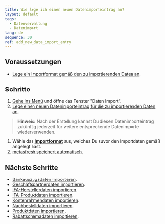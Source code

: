 ```yaml
---
title: Wie lege ich einen neuen Datenimporteintrag an?
layout: default
tags:
  - Datenverwaltung
  - Datenimport
lang: de
sequence: 30
ref: add_new_data_import_entry
---
```


## Voraussetzungen
- [Lege ein Importformat gemäß den zu importierenden Daten an](Importformat_anlegen).

## Schritte
1. [Gehe ins Menü](Menu) und öffne das Fenster "Daten Import".
1. [Lege einen neuen Datenimporteintrag für die zu importierenden Daten an](Neuer_Datensatz_Fenster_Webui).
 >**Hinweis:** Nach der Erstellung kannst Du diesen Datenimporteintrag zukünftig jederzeit für weitere entsprechende Datenimporte wiederverwenden.

1. Wähle das [**Importformat**](Importformat_anlegen) aus, welches Du zuvor den Importdaten gemäß angelegt hast.
1. [metasfresh speichert automatisch](Speicheranzeige).

## Nächste Schritte
- [Bankauszugsdaten importieren](Bankauszugsdaten_importieren).
- [Geschäftspartnerdaten importieren](GPartnerdaten_importieren).
- [IFA-Herstellerdaten importieren](GPartnerdaten_importieren_Pharma).
- [IFA-Produktdaten importieren](Produktdaten_importieren_Pharma).
- [Kontenrahmendaten importieren](Kontenrahmendaten_importieren).
- [Nachbestelldaten importieren](Nachbestelldaten_importieren).
- [Produktdaten importieren](Produktdaten_importieren).
- [Rabattschemadaten importieren](Rabattschema_importieren).
